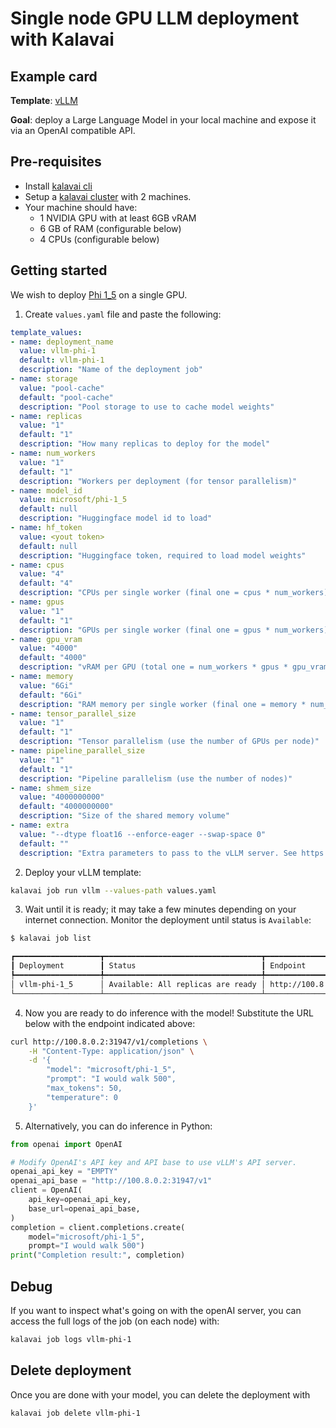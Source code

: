 # Single node GPU LLM deployment with Kalavai

## Example card

**Template**: [vLLM](../templates/vllm/README.md)

**Goal**: deploy a Large Language Model in your local machine and expose it via an OpenAI compatible API.


## Pre-requisites

- Install [kalavai cli](../README.md#install)
- Setup a [kalavai cluster](../README.md#cluster-quick-start) with 2 machines.
- Your machine should have:
    * 1 NVIDIA GPU with at least 6GB vRAM
    * 6 GB of RAM (configurable below)
    * 4 CPUs (configurable below)

## Getting started

We wish to deploy [Phi 1_5](https://huggingface.co/microsoft/phi-1_5) on a single GPU.


1. Create `values.yaml` file and paste the following:
```yaml
template_values:
- name: deployment_name
  value: vllm-phi-1
  default: vllm-phi-1
  description: "Name of the deployment job"
- name: storage
  value: "pool-cache"
  default: "pool-cache"
  description: "Pool storage to use to cache model weights"
- name: replicas
  value: "1"
  default: "1"
  description: "How many replicas to deploy for the model"
- name: num_workers
  value: "1"
  default: "1"
  description: "Workers per deployment (for tensor parallelism)"
- name: model_id
  value: microsoft/phi-1_5
  default: null
  description: "Huggingface model id to load"
- name: hf_token
  value: <yout token>
  default: null
  description: "Huggingface token, required to load model weights"
- name: cpus
  value: "4"
  default: "4"
  description: "CPUs per single worker (final one = cpus * num_workers)"
- name: gpus
  value: "1"
  default: "1"
  description: "GPUs per single worker (final one = gpus * num_workers)"
- name: gpu_vram
  value: "4000"
  default: "4000"
  description: "vRAM per GPU (total one = num_workers * gpus * gpu_vram)"
- name: memory
  value: "6Gi"
  default: "6Gi"
  description: "RAM memory per single worker (final one = memory * num_workers)"
- name: tensor_parallel_size
  value: "1"
  default: "1"
  description: "Tensor parallelism (use the number of GPUs per node)"
- name: pipeline_parallel_size
  value: "1"
  default: "1"
  description: "Pipeline parallelism (use the number of nodes)"
- name: shmem_size
  value: "4000000000"
  default: "4000000000"
  description: "Size of the shared memory volume"
- name: extra
  value: "--dtype float16 --enforce-eager --swap-space 0"
  default: ""
  description: "Extra parameters to pass to the vLLM server. See https://docs.vllm.ai/en/latest/serving/openai_compatible_server.html#command-line-arguments-for-the-server"
```

2. Deploy your vLLM template:
```bash
kalavai job run vllm --values-path values.yaml
```

3. Wait until it is ready; it may take a few minutes depending on your internet connection. Monitor the deployment until status is `Available`:
```bash
$ kalavai job list

┏━━━━━━━━━━━━━━━━━━━┳━━━━━━━━━━━━━━━━━━━━━━━━━━━━━━━━━━━┳━━━━━━━━━━━━━━━━━━━━━━━━┓
┃ Deployment        ┃ Status                            ┃ Endpoint               ┃
┡━━━━━━━━━━━━━━━━━━━╇━━━━━━━━━━━━━━━━━━━━━━━━━━━━━━━━━━━╇━━━━━━━━━━━━━━━━━━━━━━━━┩
│ vllm-phi-1_5      │ Available: All replicas are ready │ http://100.8.0.2:31947 │
└───────────────────┴───────────────────────────────────┴────────────────────────┘
```

4. Now you are ready to do inference with the model! Substitute the URL below with the endpoint indicated above:

```bash
curl http://100.8.0.2:31947/v1/completions \
    -H "Content-Type: application/json" \
    -d '{
        "model": "microsoft/phi-1_5",
        "prompt": "I would walk 500",
        "max_tokens": 50,
        "temperature": 0
    }'
```

5. Alternatively, you can do inference in Python:

```python
from openai import OpenAI

# Modify OpenAI's API key and API base to use vLLM's API server.
openai_api_key = "EMPTY"
openai_api_base = "http://100.8.0.2:31947/v1"
client = OpenAI(
    api_key=openai_api_key,
    base_url=openai_api_base,
)
completion = client.completions.create(
    model="microsoft/phi-1_5",
    prompt="I would walk 500")
print("Completion result:", completion)
```

## Debug

If you want to inspect what's going on with the openAI server, you can access the full logs of the job (on each node) with:
```bash
kalavai job logs vllm-phi-1
```


## Delete deployment

Once you are done with your model, you can delete the deployment with
```bash
kalavai job delete vllm-phi-1
```
